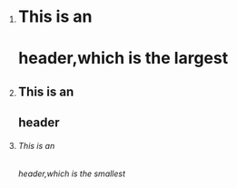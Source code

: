 1. # This is an <h1> header,which is the largest
2. ## This is an <h2> header
3. ###### This is an <h6> header,which is the smallest
